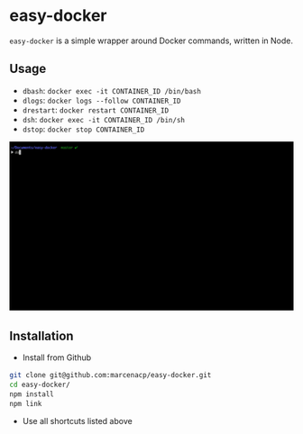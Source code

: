 # easy-docker

`easy-docker` is a simple wrapper around Docker commands, written in Node.

## Usage

- `dbash`: `docker exec -it CONTAINER_ID /bin/bash`
- `dlogs`: `docker logs --follow CONTAINER_ID`
- `drestart`: `docker restart CONTAINER_ID`
- `dsh`: `docker exec -it CONTAINER_ID /bin/sh`
- `dstop`: `docker stop CONTAINER_ID`

![](public/usage.gif)

## Installation

- Install from Github
```bash
git clone git@github.com:marcenacp/easy-docker.git
cd easy-docker/
npm install
npm link
```

- Use all shortcuts listed above
